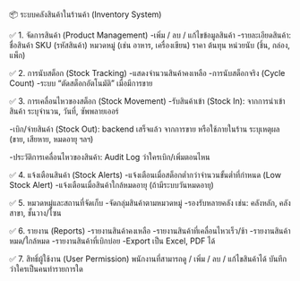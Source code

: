 📦 ระบบคลังสินค้าในร้านค้า (Inventory System)

✅ 1. จัดการสินค้า (Product Management)
-เพิ่ม / ลบ / แก้ไขข้อมูลสินค้า
-รายละเอียดสินค้า:
 ชื่อสินค้า
 SKU (รหัสสินค้า)
 หมวดหมู่ (เช่น อาหาร, เครื่องเขียน)
 ราคา
 ต้นทุน
 หน่วยนับ (ชิ้น, กล่อง, แพ็ก)
 


✅ 2. การนับสต็อก (Stock Tracking)
-แสดงจำนวนสินค้าคงเหลือ
-การนับสต็อกจริง (Cycle Count)
-ระบบ “ตัดสต็อกอัตโนมัติ” เมื่อมีการขาย




✅ 3. การเคลื่อนไหวของสต็อก (Stock Movement)
-รับสินค้าเข้า (Stock In):
 จากการนำเข้าสินค้า
 ระบุจำนวน, วันที่, ซัพพลายเออร์

-เบิก/จ่ายสินค้า (Stock Out): backend เสร็จแล้ว
 จากการขาย หรือใช้ภายในร้าน
 ระบุเหตุผล (ขาย, เสียหาย, หมดอายุ ฯลฯ)

-ประวัติการเคลื่อนไหวของสินค้า:
 Audit Log ว่าใครเบิก/เพิ่มตอนไหน

   
✅ 4. แจ้งเตือนสินค้า (Stock Alerts)
-แจ้งเตือนเมื่อสต็อกต่ำกว่าจำนวนขั้นต่ำที่กำหนด (Low Stock Alert)
-แจ้งเตือนเมื่อสินค้าใกล้หมดอายุ (ถ้ามีระบบวันหมดอายุ)


✅ 5. หมวดหมู่และสถานที่จัดเก็บ
-จัดกลุ่มสินค้าตามหมวดหมู่
-รองรับหลายคลัง เช่น: คลังหลัก, คลังสาขา, ชั้นวาง/โซน



✅ 6. รายงาน (Reports)
-รายงานสินค้าคงเหลือ
-รายงานสินค้าที่เคลื่อนไหวเร็ว/ช้า
-รายงานสินค้าหมด/ใกล้หมด
-รายงานสินค้าที่เบิกบ่อย
-Export เป็น Excel, PDF ได้


✅ 7. สิทธิ์ผู้ใช้งาน (User Permission)
พนักงานที่สามารถดู / เพิ่ม / ลบ / แก้ไขสินค้าได้
บันทึกว่าใครเป็นคนทำรายการใด
